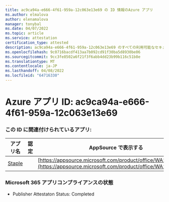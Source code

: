 ```yaml
---
title: ac9ca94a-e666-4f61-959a-12c063e13e69 の ID 情報のAzure アプリ
ms.author: elmalova
author: elenamalova
manager: tonybal
ms.date: 04/07/2022
ms.topic: article
ms.service: attestation
certification_type: attested
description: ac9ca94a-e666-4f61-959a-12c063e13e69 のすべての利用可能なセキュリティとコンプライアンス情報。
ms.openlocfilehash: 9c0716bacdf413aa7b092cd91f30ba5d8930be06
ms.sourcegitcommit: 9cc3fe8502a6f21f3f6abb4dd23b99b116c51b8e
ms.translationtype: MT
ms.contentlocale: ja-JP
ms.lasthandoff: 04/08/2022
ms.locfileid: "64716330"
---
```

# <a name="azure-app-id-ac9ca94a-e666-4f61-959a-12c063e13e69"></a>Azure アプリ ID: ac9ca94a-e666-4f61-959a-12c063e13e69


### <a name="apps-associated-with-this-id"></a>この ID に関連付けられているアプリ:
| **アプリ名** | **認定** | **AppSource で表示する** |
|--------------|---------------|-----------------------|
| [Staple](../forward/WA200003281.md) |  | [https://appsource.microsoft.com/product/office/WA200003281](https://appsource.microsoft.com/product/office/WA200003281) |

### <a name="microsoft-365-app-compliance-status"></a>Microsoft 365 アプリコンプライアンスの状態
- Publisher Attestaton Status: Completed

